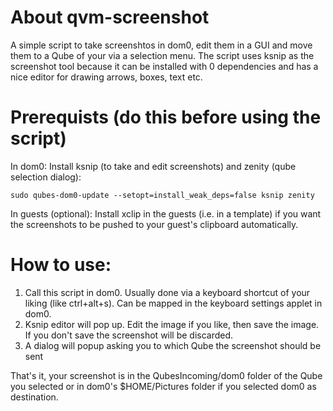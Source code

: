 # About qvm-screenshot
A simple script to take screenshtos in dom0, edit them in a GUI and move them to a Qube of your via a selection menu.
The script uses ksnip as the screenshot tool because it can be installed with 0 dependencies and has a nice editor for drawing arrows, boxes, text etc.

# Prerequists (do this before using the script)
In dom0: Install ksnip (to take and edit screenshots) and zenity (qube selection dialog):

`sudo qubes-dom0-update --setopt=install_weak_deps=false ksnip zenity`

In guests (optional): Install xclip in the guests (i.e. in a template) if you want the screenshots to be pushed to your guest's clipboard automatically.

# How to use:
1) Call this script in dom0. Usually done via a keyboard shortcut of your liking (like ctrl+alt+s). Can be mapped in the keyboard settings applet in dom0.
2) Ksnip editor will pop up. Edit the image if you like, then save the image. If you don't save the screenshot will be discarded.
3) A dialog will popup asking you to which Qube the screenshot should be sent

That's it, your screenshot is in the QubesIncoming/dom0 folder of the Qube you selected or in dom0's $HOME/Pictures folder if you selected dom0 as destination.
